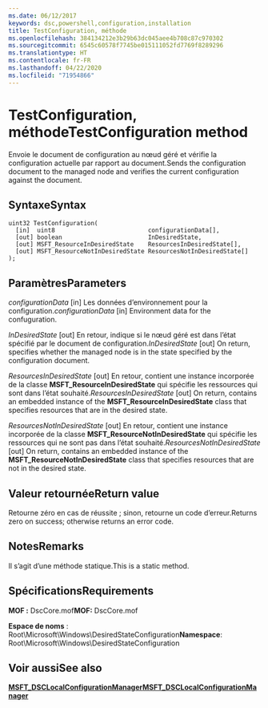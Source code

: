 ```yaml
---
ms.date: 06/12/2017
keywords: dsc,powershell,configuration,installation
title: TestConfiguration, méthode
ms.openlocfilehash: 384134212e3b29b63dc045aee4b708c87c970302
ms.sourcegitcommit: 6545c60578f7745be015111052fd7769f8289296
ms.translationtype: HT
ms.contentlocale: fr-FR
ms.lasthandoff: 04/22/2020
ms.locfileid: "71954866"
---
```

# <a name="testconfiguration-method"></a><span data-ttu-id="edf24-103">TestConfiguration, méthode</span><span class="sxs-lookup"><span data-stu-id="edf24-103">TestConfiguration method</span></span>

<span data-ttu-id="edf24-104">Envoie le document de configuration au nœud géré et vérifie la configuration actuelle par rapport au document.</span><span class="sxs-lookup"><span data-stu-id="edf24-104">Sends the configuration document to the managed node and verifies the current configuration against the document.</span></span>

## <a name="syntax"></a><span data-ttu-id="edf24-105">Syntaxe</span><span class="sxs-lookup"><span data-stu-id="edf24-105">Syntax</span></span>

```mof
uint32 TestConfiguration(
  [in]  uint8                          configurationData[],
  [out] boolean                        InDesiredState,
  [out] MSFT_ResourceInDesiredState    ResourcesInDesiredState[],
  [out] MSFT_ResourceNotInDesiredState ResourcesNotInDesiredState[]
);
```

## <a name="parameters"></a><span data-ttu-id="edf24-106">Paramètres</span><span class="sxs-lookup"><span data-stu-id="edf24-106">Parameters</span></span>

<span data-ttu-id="edf24-107">*configurationData* \[in\] Les données d’environnement pour la configuration.</span><span class="sxs-lookup"><span data-stu-id="edf24-107">*configurationData* \[in\] Environment data for the confuguration.</span></span>

<span data-ttu-id="edf24-108">*InDesiredState* \[out\] En retour, indique si le nœud géré est dans l’état spécifié par le document de configuration.</span><span class="sxs-lookup"><span data-stu-id="edf24-108">*InDesiredState* \[out\] On return, specifies whether the managed node is in the state specified by the configuration document.</span></span>

<span data-ttu-id="edf24-109">*ResourcesInDesiredState* \[out\] En retour, contient une instance incorporée de la classe **MSFT_ResourceInDesiredState** qui spécifie les ressources qui sont dans l’état souhaité.</span><span class="sxs-lookup"><span data-stu-id="edf24-109">*ResourcesInDesiredState* \[out\] On return, contains an embedded instance of the **MSFT_ResourceInDesiredState** class that specifies resources that are in the desired state.</span></span>

<span data-ttu-id="edf24-110">*ResourcesNotInDesiredState* \[out\] En retour, contient une instance incorporée de la classe **MSFT_ResourceNotInDesiredState** qui spécifie les ressources qui ne sont pas dans l’état souhaité.</span><span class="sxs-lookup"><span data-stu-id="edf24-110">*ResourcesNotInDesiredState* \[out\] On return, contains an embedded instance of the **MSFT_ResourceNotInDesiredState** class that specifies resources that are not in the desired state.</span></span>

## <a name="return-value"></a><span data-ttu-id="edf24-111">Valeur retournée</span><span class="sxs-lookup"><span data-stu-id="edf24-111">Return value</span></span>

<span data-ttu-id="edf24-112">Retourne zéro en cas de réussite ; sinon, retourne un code d’erreur.</span><span class="sxs-lookup"><span data-stu-id="edf24-112">Returns zero on success; otherwise returns an error code.</span></span>

## <a name="remarks"></a><span data-ttu-id="edf24-113">Notes</span><span class="sxs-lookup"><span data-stu-id="edf24-113">Remarks</span></span>

<span data-ttu-id="edf24-114">Il s’agit d’une méthode statique.</span><span class="sxs-lookup"><span data-stu-id="edf24-114">This is a static method.</span></span>

## <a name="requirements"></a><span data-ttu-id="edf24-115">Spécifications</span><span class="sxs-lookup"><span data-stu-id="edf24-115">Requirements</span></span>

<span data-ttu-id="edf24-116">**MOF :** DscCore.mof</span><span class="sxs-lookup"><span data-stu-id="edf24-116">**MOF:** DscCore.mof</span></span>

<span data-ttu-id="edf24-117">**Espace de noms** : Root\Microsoft\Windows\DesiredStateConfiguration</span><span class="sxs-lookup"><span data-stu-id="edf24-117">**Namespace**: Root\Microsoft\Windows\DesiredStateConfiguration</span></span>

## <a name="see-also"></a><span data-ttu-id="edf24-118">Voir aussi</span><span class="sxs-lookup"><span data-stu-id="edf24-118">See also</span></span>

[<span data-ttu-id="edf24-119">**MSFT_DSCLocalConfigurationManager**</span><span class="sxs-lookup"><span data-stu-id="edf24-119">**MSFT_DSCLocalConfigurationManager**</span></span>](msft-dsclocalconfigurationmanager.md)
